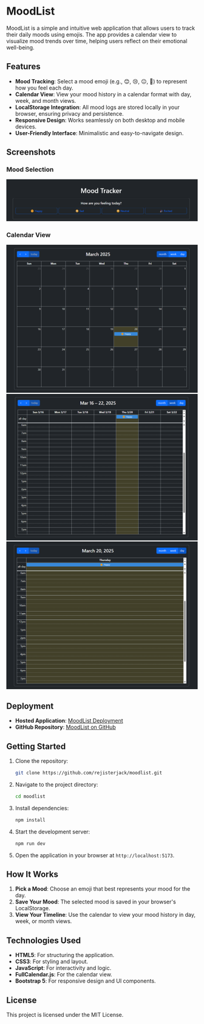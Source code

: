 # MoodList

MoodList is a simple and intuitive web application that allows users to track their daily moods using emojis. The app provides a calendar view to visualize mood trends over time, helping users reflect on their emotional well-being.

## Features

- **Mood Tracking**: Select a mood emoji (e.g., 😊, 😢, 😐, 🎉) to represent how you feel each day.
- **Calendar View**: View your mood history in a calendar format with day, week, and month views.
- **LocalStorage Integration**: All mood logs are stored locally in your browser, ensuring privacy and persistence.
- **Responsive Design**: Works seamlessly on both desktop and mobile devices.
- **User-Friendly Interface**: Minimalistic and easy-to-navigate design.

## Screenshots

### Mood Selection
![Mood Selection](./screenshots/1.png)

### Calendar View
![Calendar View](./screenshots/2.png)
![Calendar View](./screenshots/3.png)
![Calendar View](./screenshots/4.png)

## Deployment

- **Hosted Application**: [MoodList Deployment](https://moodlist-henna.vercel.app/)
- **GitHub Repository**: [MoodList on GitHub](https://github.com/rejisterjack/moodlist)

## Getting Started

1. Clone the repository:
   ```bash
   git clone https://github.com/rejisterjack/moodlist.git
   ```
2. Navigate to the project directory:
   ```bash
   cd moodlist
   ```
3. Install dependencies:
   ```bash
   npm install
   ```
4. Start the development server:
   ```bash
   npm run dev
   ```
5. Open the application in your browser at `http://localhost:5173`.

## How It Works

1. **Pick a Mood**: Choose an emoji that best represents your mood for the day.
2. **Save Your Mood**: The selected mood is saved in your browser's LocalStorage.
3. **View Your Timeline**: Use the calendar to view your mood history in day, week, or month views.

## Technologies Used

- **HTML5**: For structuring the application.
- **CSS3**: For styling and layout.
- **JavaScript**: For interactivity and logic.
- **FullCalendar.js**: For the calendar view.
- **Bootstrap 5**: For responsive design and UI components.

## License

This project is licensed under the MIT License.


